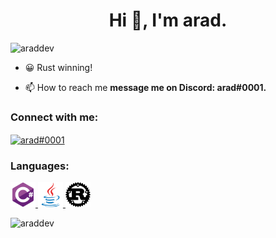 <h1 align="center">Hi 👋, I'm arad.</h1>
<p align="left"> <img src="https://komarev.com/ghpvc/?username=arad&label=Profile%20views&color=0e75b6&style=flat" alt="araddev" /> </p>

- 😀 Rust winning!

- 📫 How to reach me **message me on Discord: arad#0001.**

<h3 align="left">Connect with me:</h3>
<p align="left">
<a href="https://discord.gg/arad#0001" target="blank"><img align="center" src="https://raw.githubusercontent.com/rahuldkjain/github-profile-readme-generator/master/src/images/icons/Social/discord.svg" alt="arad#0001" height="30" width="40" /></a>
</p>

<h3 align="left">Languages:</h3>
<p align="left"> <a href="https://www.w3schools.com/cs/" target="_blank" rel="noreferrer"> <img src="https://raw.githubusercontent.com/devicons/devicon/master/icons/csharp/csharp-original.svg" alt="csharp" width="40" height="40"/> </a> 
<a href="https://www.java.com" target="_blank" rel="noreferrer"> <img src="https://raw.githubusercontent.com/devicons/devicon/master/icons/java/java-original.svg" alt="java" width="40" height="40"/> </a> 
<a href="https://www.rust-lang.org" target="_blank" rel="noreferrer"> <img src="https://raw.githubusercontent.com/devicons/devicon/master/icons/rust/rust-plain.svg" alt="rust" width="40" height="40"/> </a> 
</p>

<p><img align="left" src="https://github-readme-stats.vercel.app/api/top-langs?username=araddev&show_icons=true&locale=en&layout=compact" alt="araddev" /></p>
